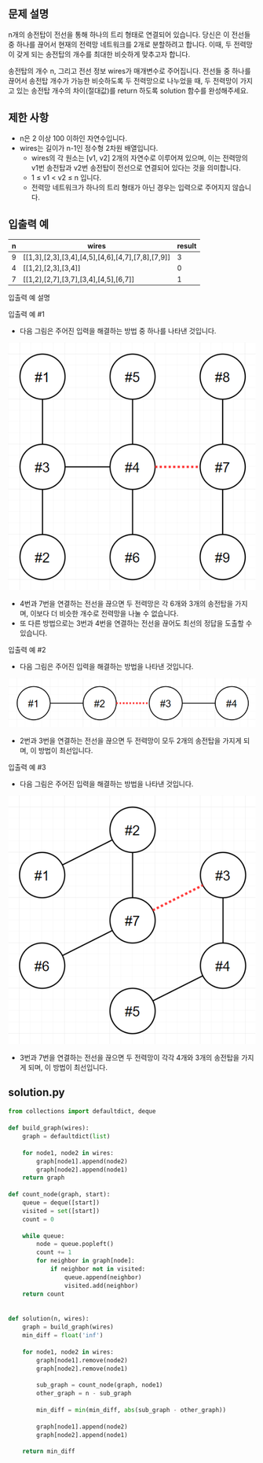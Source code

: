 ## 문제 설명
n개의 송전탑이 전선을 통해 하나의 트리 형태로 연결되어 있습니다. 당신은 이 전선들 중 하나를 끊어서 현재의 전력망 네트워크를 2개로 분할하려고 합니다. 이때, 두 전력망이 갖게 되는 송전탑의 개수를 최대한 비슷하게 맞추고자 합니다.

송전탑의 개수 n, 그리고 전선 정보 wires가 매개변수로 주어집니다. 전선들 중 하나를 끊어서 송전탑 개수가 가능한 비슷하도록 두 전력망으로 나누었을 때, 두 전력망이 가지고 있는 송전탑 개수의 차이(절대값)를 return 하도록 solution 함수를 완성해주세요.

## 제한 사항
- n은 2 이상 100 이하인 자연수입니다.
- wires는 길이가 n-1인 정수형 2차원 배열입니다.
  - wires의 각 원소는 [v1, v2] 2개의 자연수로 이루어져 있으며, 이는 전력망의 v1번 송전탑과 v2번 송전탑이 전선으로 연결되어 있다는 것을 의미합니다.
  - 1 ≤ v1 < v2 ≤ n 입니다.
  - 전력망 네트워크가 하나의 트리 형태가 아닌 경우는 입력으로 주어지지 않습니다.

## 입출력 예
|n|wires|result|
|------|---|---|
|9|[[1,3],[2,3],[3,4],[4,5],[4,6],[4,7],[7,8],[7,9]]|3|
|4|[[1,2],[2,3],[3,4]]|0|
|7|[[1,2],[2,7],[3,7],[3,4],[4,5],[6,7]]|1|

입출력 예 설명<br>

입출력 예 #1<br>

- 다음 그림은 주어진 입력을 해결하는 방법 중 하나를 나타낸 것입니다.

![alt text](image-1.png)

- 4번과 7번을 연결하는 전선을 끊으면 두 전력망은 각 6개와 3개의 송전탑을 가지며, 이보다 더 비슷한 개수로 전력망을 나눌 수 없습니다.
- 또 다른 방법으로는 3번과 4번을 연결하는 전선을 끊어도 최선의 정답을 도출할 수 있습니다.

입출력 예 #2<br>
- 다음 그림은 주어진 입력을 해결하는 방법을 나타낸 것입니다.

![alt text](image-2.png)
- 2번과 3번을 연결하는 전선을 끊으면 두 전력망이 모두 2개의 송전탑을 가지게 되며, 이 방법이 최선입니다.

입출력 예 #3<br>

- 다음 그림은 주어진 입력을 해결하는 방법을 나타낸 것입니다.

![alt text](image-3.png)
- 3번과 7번을 연결하는 전선을 끊으면 두 전력망이 각각 4개와 3개의 송전탑을 가지게 되며, 이 방법이 최선입니다.

## solution.py
``` python
from collections import defaultdict, deque

def build_graph(wires):
    graph = defaultdict(list)
    
    for node1, node2 in wires:
        graph[node1].append(node2)
        graph[node2].append(node1)
    return graph

def count_node(graph, start):
    queue = deque([start])
    visited = set([start])
    count = 0
    
    while queue:
        node = queue.popleft()
        count += 1
        for neighbor in graph[node]:
            if neighbor not in visited:
                queue.append(neighbor)
                visited.add(neighbor)
    return count
    
    
def solution(n, wires):
    graph = build_graph(wires)
    min_diff = float('inf')
    
    for node1, node2 in wires:
        graph[node1].remove(node2)
        graph[node2].remove(node1)
        
        sub_graph = count_node(graph, node1)
        other_graph = n - sub_graph

        min_diff = min(min_diff, abs(sub_graph - other_graph))
        
        graph[node1].append(node2)
        graph[node2].append(node1)
    
    return min_diff
```
